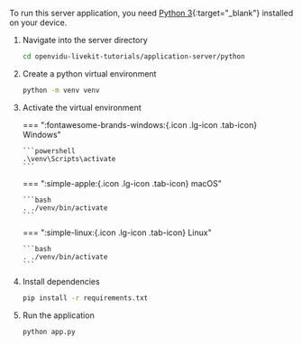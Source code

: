 To run this server application, you need [Python 3](https://www.python.org/downloads/){:target="\_blank"} installed on your device.

1.  Navigate into the server directory

    ```bash
    cd openvidu-livekit-tutorials/application-server/python
    ```

2.  Create a python virtual environment

    ```bash
    python -m venv venv
    ```

3.  Activate the virtual environment

    === ":fontawesome-brands-windows:{.icon .lg-icon .tab-icon} Windows"

        ```powershell
        .\venv\Scripts\activate
        ```

    === ":simple-apple:{.icon .lg-icon .tab-icon} macOS"

        ```bash
        . ./venv/bin/activate
        ```

    === ":simple-linux:{.icon .lg-icon .tab-icon} Linux"

        ```bash
        . ./venv/bin/activate
        ```

4.  Install dependencies

    ```bash
    pip install -r requirements.txt
    ```

5.  Run the application

    ```bash
    python app.py
    ```
